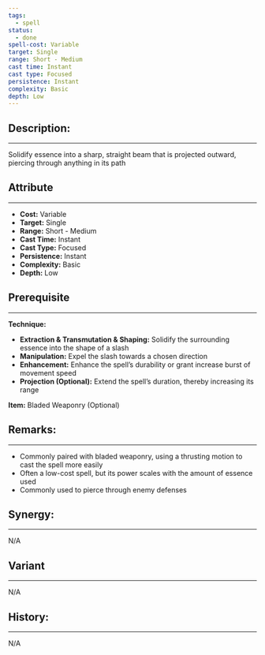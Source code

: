 ```yaml
---
tags:
  - spell
status:
  - done
spell-cost: Variable
target: Single
range: Short - Medium
cast time: Instant
cast type: Focused
persistence: Instant
complexity: Basic
depth: Low
---
```

## Description:  
---  
Solidify essence into a sharp, straight beam that is projected outward, piercing through anything in its path  
  
## Attribute  
___  
- __Cost:__ Variable  
- __Target:__ Single  
- __Range:__ Short - Medium  
- __Cast Time:__ Instant  
- __Cast Type:__ Focused  
- __Persistence:__ Instant  
- __Complexity:__ Basic  
- __Depth:__ Low  
  
## Prerequisite  
___  
  
__Technique:__  
  
- __Extraction & Transmutation & Shaping:__ Solidify the surrounding essence into the shape of a slash  
- __Manipulation:__ Expel the slash towards a chosen direction  
- __Enhancement:__ Enhance the spell’s durability or grant increase burst of movement speed  
- __Projection (Optional):__ Extend the spell’s duration, thereby increasing its range  
  
__Item:__ Bladed Weaponry (Optional)  
  
## Remarks:  
___  
- Commonly paired with bladed weaponry, using a thrusting motion to cast the spell more easily  
- Often a low-cost spell, but its power scales with the amount of essence used  
- Commonly used to pierce through enemy defenses  
  
## Synergy:  
___  
N/A  
  
## Variant  
___  
N/A  
  
## History:  
___  
N/A